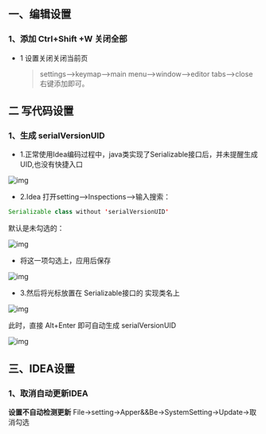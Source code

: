 ## 一、编辑设置



### 1、添加 Ctrl+Shift +W 关闭全部

- 1 设置关闭关闭当前页

  > settings——>keymap——>main menu——>window——>editor tabs——>close右键添加即可。

## 二 写代码设置

### 1、生成 serialVersionUID

- 1.正常使用Idea编码过程中，java类实现了Serializable接口后，并未提醒生成UID,也没有快捷入口

 

![img](https://img2020.cnblogs.com/blog/978388/202004/978388-20200410132856355-1437819112.png)

 

 

 

- 2.Idea 打开setting-->Inspections-->输入搜索：

```java
Serializable class without 'serialVersionUID'
```

默认是未勾选的：

![img](https://gitee.com/ZXiangC/picture/raw/master/img/978388-20200410133053580-1879097044.png)



- 将这一项勾选上，应用后保存

![img](https://gitee.com/ZXiangC/picture/raw/master/img/978388-20200410133505255-632019408.png)

- 3.然后将光标放置在 Serializable接口的 实现类名上

![img](https://gitee.com/ZXiangC/picture/raw/master/img/978388-20200410133546214-158795283.png)

 

 

 

此时，直接 Alt+Enter 即可自动生成 serialVersionUID

 ![img](https://img2020.cnblogs.com/blog/978388/202004/978388-20200410134107978-2058165622.png)

 

##  三、IDEA设置

### 1、取消自动更新IDEA

**设置不自动检测更新**   File->setting->Apper&&Be->SystemSetting->Update->取消勾选

